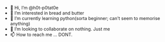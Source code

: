 - 👋 Hi, I’m @h0t-p0tat0e
- 👀 I’m interested in bread and butter
- 🌱 I’m currently learning python(sorta beginner; can't seem to memorise anything)
- 💞️ I’m looking to collaborate on nothing. Just me
- 📫 How to reach me ... DONT.

<!---
h0t-p0tat0e/h0t-p0tat0e is a ✨ special ✨ repository because its `README.md` (this file) appears on your GitHub profile.
You can click the Preview link to take a look at your changes.
--->
